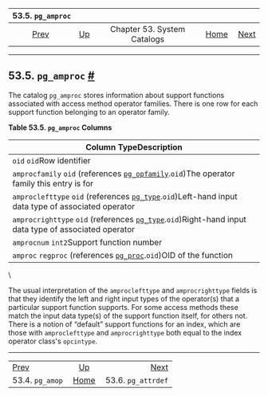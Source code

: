 

|               53.5. `pg_amproc`               |                                                   |                             |                                                       |                                                     |
| :-------------------------------------------: | :------------------------------------------------ | :-------------------------: | ----------------------------------------------------: | --------------------------------------------------: |
| [Prev](catalog-pg-amop.html "53.4. pg_amop")  | [Up](catalogs.html "Chapter 53. System Catalogs") | Chapter 53. System Catalogs | [Home](index.html "PostgreSQL 17devel Documentation") |  [Next](catalog-pg-attrdef.html "53.6. pg_attrdef") |

***

## 53.5. `pg_amproc` [#](#CATALOG-PG-AMPROC)

The catalog `pg_amproc` stores information about support functions associated with access method operator families. There is one row for each support function belonging to an operator family.

**Table 53.5. `pg_amproc` Columns**

| Column TypeDescription                                                                                                                         |
| ---------------------------------------------------------------------------------------------------------------------------------------------- |
| `oid` `oid`Row identifier                                                                                                                      |
| `amprocfamily` `oid` (references [`pg_opfamily`](catalog-pg-opfamily.html "53.35. pg_opfamily").`oid`)The operator family this entry is for    |
| `amproclefttype` `oid` (references [`pg_type`](catalog-pg-type.html "53.64. pg_type").`oid`)Left-hand input data type of associated operator   |
| `amprocrighttype` `oid` (references [`pg_type`](catalog-pg-type.html "53.64. pg_type").`oid`)Right-hand input data type of associated operator |
| `amprocnum` `int2`Support function number                                                                                                      |
| `amproc` `regproc` (references [`pg_proc`](catalog-pg-proc.html "53.39. pg_proc").`oid`)OID of the function                                    |

\

The usual interpretation of the `amproclefttype` and `amprocrighttype` fields is that they identify the left and right input types of the operator(s) that a particular support function supports. For some access methods these match the input data type(s) of the support function itself, for others not. There is a notion of “default” support functions for an index, which are those with `amproclefttype` and `amprocrighttype` both equal to the index operator class's `opcintype`.

***

|                                               |                                                       |                                                     |
| :-------------------------------------------- | :---------------------------------------------------: | --------------------------------------------------: |
| [Prev](catalog-pg-amop.html "53.4. pg_amop")  |   [Up](catalogs.html "Chapter 53. System Catalogs")   |  [Next](catalog-pg-attrdef.html "53.6. pg_attrdef") |
| 53.4. `pg_amop`                               | [Home](index.html "PostgreSQL 17devel Documentation") |                                  53.6. `pg_attrdef` |
